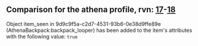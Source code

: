 ## Comparison for the athena profile, rvn: [17](https://github.com/PRO100KatYT/FortniteProfileRevisions/tree/main/profiles/athena/17%20athena.json)-[18](https://github.com/PRO100KatYT/FortniteProfileRevisions/tree/main/profiles/athena/18%20athena.json)

Object item_seen in 9d9c9f5a-c2d7-4531-93b6-0e38d9ffe89e (AthenaBackpack:backpack_looper) has been added to the item's attributes with the following value: `true`
<br><br>

